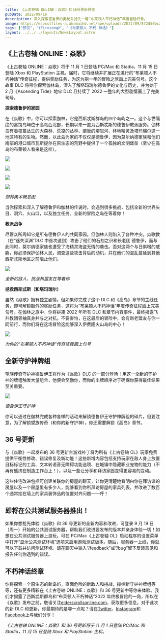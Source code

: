 ```yaml
---
title: 《上古卷轴 ONLINE：焱歌》和36号更新预览
pubDate: 2022/09/16
description: 深入探索德鲁伊的奥秘并抢先一睹“布莱顿人不朽神话”年度冒险终章。
image: https://esosslfiles-a.akamaihd.net/ape/uploads/2022/09/872d50bcad8fc4350901804d4812ff7b.jpg
tags: ["预览", "《Firesong》", "《布莱顿人 不朽 神话》"]
layout: ../../../layouts/NewsLayout.astro
---
```


## 《上古卷轴 ONLINE：焱歌》

《上古卷轴 ONLINE：焱歌》将于 11 月 1 日登陆 PC/Mac 和 Stadia，11 月 15 日登陆 Xbox 和 PlayStation
主机。届时，它将继续并扩展正在进行的“布莱顿人不朽神话”传奇征程，提供奖励任务，为这为期一年的冒险之旅画上完美句号。这个故事 DLC 将带你探索伽林岛，深入了解塔玛瑞尔德鲁伊的文化与历史，并为始于 2 月《Ascending Tide》地牢
DLC 且持续了 2022 一整年的大型剧情画上了完美句号。

**探索德鲁伊的家园**

在《焱歌》中，你可以探索伽林，它是西斯忒斯群岛的四个岛屿之一。这个与世隔绝的富饶岛屿位于高岛西北部，长期以来一直为西斯忒斯的德鲁伊教派服务。伽林岛有着枝蔓丛生的大森林、荒凉的丛林、蜿蜒的熔岩河、林地精灵及塔玛瑞尔这一地区特有的生物。然而，以此岛为家的不仅仅是德鲁伊，因为莫尔纳德家族和他们南部的港口城市瓦斯提尔在原生态的荒野中提供了一个孤独的文明堡垒（至少在高岛的布莱顿人看来是这样）。

![](https://esosslfiles-a.akamaihd.net/ape/uploads/2022/09/0c1c4dc693e58a0c02bc12f6eba9c897.jpg)

![](https://esosslfiles-a.akamaihd.net/ape/uploads/2022/09/7ac126444a70471608ad46ac1b638187.jpg)

![](https://esosslfiles-a.akamaihd.net/ape/uploads/2022/09/acdb504bd99a88abf3cc4ff76cd6b31f.jpg)

![](https://esosslfiles-a.akamaihd.net/ape/uploads/2022/09/2527841a7e12d9487794c188344e0732.jpg)

_伽林美术概念图_

当你探索和深入了解德鲁伊和伽林的传说时，会遇到很多挑战，包括全新的世界头目、洞穴、火山口，以及独立任务。全新的冒险之岛在等着你！

**教派战争**

尽管众所周知它是所有德鲁伊人的共同家园，但伽林人则陷入了各种冲突。焱歌教（在“迷失深渊”DLC 中首次遇到）攻击了他们的石刻之识和长老团
德鲁伊，而与此同时，莫尔纳德家族也遭受了海精灵海盗无情的袭击。面对这两个与日俱增的威胁，你必须保护伽林人民，调查这些攻击背后的动机，并在他们的混乱蔓延到其他西斯忒斯地区之前阻止他们。

![](https://esosslfiles-a.akamaihd.net/ape/uploads/2022/09/c87fea2cb7591eb246e9212956276f71.jpg)

_全新的敌人、挑战和盟友在等着你_

**拯救西斯忒斯（和塔玛瑞尔）**

虽然《焱歌》拥有独立剧情，但如果你完成了这个 DLC 和《高岛》章节的主线任务，即可解锁额外的奖励任务，这将为“布莱顿人不朽神话”年度传奇征程画上完美句号。在伽林之旅中，你将拼凑 2022 年所有 DLC
和章节内容事件，最终揭露飞升教团领袖真身并与之对抗。不要害怕，在这最后的冒险中，会有新老盟友与你一同前行，而你们将在这场冒险这能够深入伊费隆火山岛的中心！

![](https://esosslfiles-a.akamaihd.net/ape/uploads/2022/09/2076660611d3aed5215287b697cda001.jpg)

_为你的“布莱顿人不朽神话”传奇征程画上句号_

## 全新守护神牌组

望族传奇守护神德鲁伊王将作为《焱歌》DLC 的一部分登场！用这一全新的守护神的牌组触发大量组合，他便会奖励你，而你的出牌顺序对于确保你获得最佳结果至关重要。

![](https://esosslfiles-a.akamaihd.net/ape/uploads/2022/09/c09c9381e58612ed61b244512a91f2f7.png)

_德鲁伊王守护神_

你可以通过在伽林完成各种各样的活动来解锁德鲁伊王守护神牌组的碎片，但要注意，为了解锁望族传奇（和你的新守护神），你还需要解锁《高岛》章节。

## 36 号更新

与《焱歌》一起发布的 36 号更新主游戏补丁将为所有《上古卷轴
OL》玩家免费提供平衡性修改、错误修复及新功能！这些新增内容包括支持玩家在敌人身上放置目标标记的工具、文本转语音无障碍功能选项、在城镇中隐藏职业宠物的能力（不再有熊挤在制造工作台上！），以及一些让分享和拜访家园变得更容易的变动。

这些住宅改进包括可创建关联你的房屋的聊天，让你更清楚地看明白你在拜访谁的房屋以及一个房屋里有多少人，能够看到你所拜访房屋的家具列表，并改进了数百个通常挂在墙上的家具装饰品的位置对齐问题——呼！

## 即将在公共测试服务器推出！

如果你想抢先体验《焱歌》和 36 号更新的全新内容和改进，可登录 9 月 19 日（周一）开始的公共测试服务器，帮助我们改进要发布的版本并亲身体验一切！如想在公共测试服务器上游玩，可在 PC/Mac《上古卷轴
OL》启动程序的设置菜单中打开“显示公共测试环境”选项来启用游戏测试版本。随后，服务器一上线，你就可以下载并访问测试环境。请在聊天中输入“/feedback”或“/bug”留下反馈意见和报告任何你遇到的错误。

## 不朽神话终章

你将探索一个原生态的新岛屿，直面危险的新敌人和挑战，操控新守护神牌组等等，还有更多精彩在《上古卷轴 ONLINE：焱歌》和 36 号更新中等你来体验。我们才揭露了西斯忒斯群岛和“布莱顿人不朽神话”2022
年终极冒险的一角，所以在《焱歌》发布之前，敬请关注[elderscrollsonline.com](https://www.elderscrollsonline.com/)，获取更多信息。对于此次的新 DLC
和更新，你最期待的是哪一点呢？请在[Twitter](https://twitter.com/TESOnline)、[Instagram](https://www.instagram.com/elderscrollsonline/)和[Facebook](https://www.facebook.com/ElderScrollsOnline)上与我们分享！

_《上古卷轴 ONLINE：焱歌》和 36 号更新将于 11 月 1 日登陆 PC/Mac 和 Stadia，11 月 15 日登陆 Xbox 和 PlayStation 主机。_
